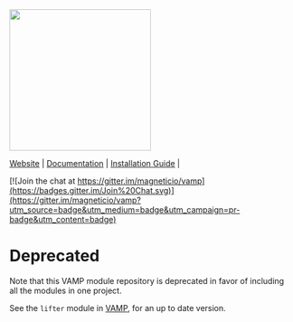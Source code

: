 <img src="http://vamp.io/images/logo.svg" width="250px" />

[Website](http://vamp.io) |
[Documentation](http://vamp.io/documentation/how-vamp-works/architecture-and-components/) |
[Installation Guide](http://vamp.io/documentation/installation/) |

[![Join the chat at https://gitter.im/magneticio/vamp](https://badges.gitter.im/Join%20Chat.svg)](https://gitter.im/magneticio/vamp?utm_source=badge&utm_medium=badge&utm_campaign=pr-badge&utm_content=badge)

# Deprecated

Note that this VAMP module repository is deprecated in favor of including all
the modules in one project.

See the `lifter` module in [VAMP](https://github.com/magneticio/vamp), for an
up to date version.
